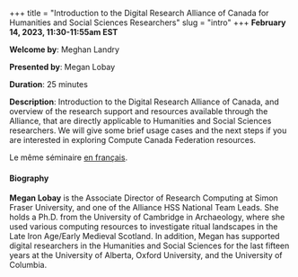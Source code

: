 +++
title = "Introduction to the Digital Research Alliance of Canada for Humanities and Social Sciences Researchers"
slug = "intro"
+++
**February 14, 2023, 11:30-11:55am EST**

**Welcome by**: Meghan Landry

**Presented by**: Megan Lobay

**Duration**: 25 minutes

**Description**: Introduction to the Digital Research Alliance of Canada, and overview of the research support
and resources available through the Alliance, that are directly applicable to Humanities and Social Sciences
researchers. We will give some brief usage cases and the next steps if you are interested in exploring Compute
Canada Federation resources.

Le même séminaire [en français](/introfr).

#### Biography

**Megan Lobay** is the Associate Director of Research Computing at Simon Fraser University, and one of the
Alliance HSS National Team Leads. She holds a Ph.D. from the University of Cambridge in Archaeology, where she
used various computing resources to investigate ritual landscapes in the Late Iron Age/Early Medieval
Scotland. In addition, Megan has supported digital researchers in the Humanities and Social Sciences for the
last fifteen years at the University of Alberta, Oxford University, and the University of Columbia.

<!-- {{< vimeo 690948795 >}} -->
<!-- <br> -->

<!-- - [Watch this session on Vimeo](https://vimeo.com/690948795) -->
